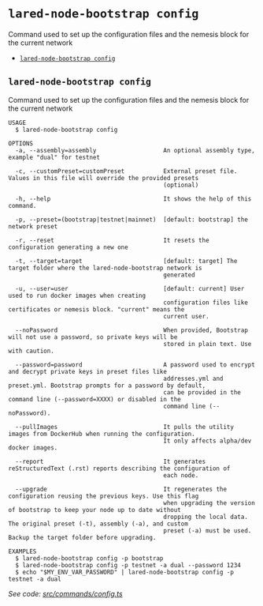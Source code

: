 `lared-node-bootstrap config`
=========================

Command used to set up the configuration files and the nemesis block for the current network

* [`lared-node-bootstrap config`](#lared-node-bootstrap-config)

## `lared-node-bootstrap config`

Command used to set up the configuration files and the nemesis block for the current network

```
USAGE
  $ lared-node-bootstrap config

OPTIONS
  -a, --assembly=assembly                   An optional assembly type, example "dual" for testnet

  -c, --customPreset=customPreset           External preset file. Values in this file will override the provided presets
                                            (optional)

  -h, --help                                It shows the help of this command.

  -p, --preset=(bootstrap|testnet|mainnet)  [default: bootstrap] the network preset

  -r, --reset                               It resets the configuration generating a new one

  -t, --target=target                       [default: target] The target folder where the lared-node-bootstrap network is
                                            generated

  -u, --user=user                           [default: current] User used to run docker images when creating
                                            configuration files like certificates or nemesis block. "current" means the
                                            current user.

  --noPassword                              When provided, Bootstrap will not use a password, so private keys will be
                                            stored in plain text. Use with caution.

  --password=password                       A password used to encrypt and decrypt private keys in preset files like
                                            addresses.yml and preset.yml. Bootstrap prompts for a password by default,
                                            can be provided in the command line (--password=XXXX) or disabled in the
                                            command line (--noPassword).

  --pullImages                              It pulls the utility images from DockerHub when running the configuration.
                                            It only affects alpha/dev docker images.

  --report                                  It generates reStructuredText (.rst) reports describing the configuration of
                                            each node.

  --upgrade                                 It regenerates the configuration reusing the previous keys. Use this flag
                                            when upgrading the version of bootstrap to keep your node up to date without
                                            dropping the local data. The original preset (-t), assembly (-a), and custom
                                            preset (-a) must be used. Backup the target folder before upgrading.

EXAMPLES
  $ lared-node-bootstrap config -p bootstrap
  $ lared-node-bootstrap config -p testnet -a dual --password 1234
  $ echo "$MY_ENV_VAR_PASSWORD" | lared-node-bootstrap config -p testnet -a dual
```

_See code: [src/commands/config.ts](https://github.com/lared-association/lared-node-bootstrap/blob/master/src/commands/config.ts)_
